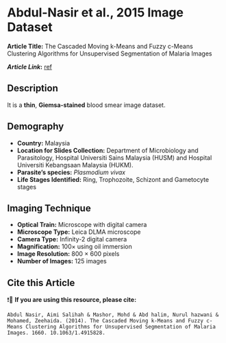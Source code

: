 # **Abdul-Nasir et al., 2015 Image Dataset**  
**Article Title:** The Cascaded Moving k-Means and Fuzzy c-Means Clustering Algorithms for Unsupervised Segmentation of Malaria Images

**_Article Link_:** [ref](https://www.researchgate.net/publication/263618709_The_Cascaded_Moving_k-Means_and_Fuzzy_c-Means_Clustering_Algorithms_for_Unsupervised_Segmentation_of_Malaria_Images)


## **Description**
It is a **thin**, **Giemsa-stained** blood smear image dataset.


## **Demography**
+ **Country:** Malaysia
+ **Location for Slides Collection:** Department of Microbiology and Parasitology, Hospital Universiti Sains Malaysia (HUSM) and Hospital Universiti Kebangsaan Malaysia (HUKM).  
+ **Parasite’s species:** _Plasmodium vivax_
+ **Life Stages Identified:** Ring, Trophozoite, Schizont and Gametocyte stages 


## **Imaging Technique**
+ **Optical Train:** Microscope with digital camera
+ **Microscope Type:** Leica DLMA microscope
+ **Camera Type:** Infinity-2 digital camera 
+ **Magnification:** 100× using oil immersion
+ **Image Resolution:** 800 × 600 pixels
+ **Number of Images:** 125 images


## **Cite this Article**

❗🛑 **If you are using this resource, please cite:** 

```
Abdul Nasir, Aimi Salihah & Mashor, Mohd & Abd halim, Nurul hazwani & Mohamed, Zeehaida. (2014). The Cascaded Moving k-Means and Fuzzy c-Means Clustering Algorithms for Unsupervised Segmentation of Malaria Images. 1660. 10.1063/1.4915828.
```
